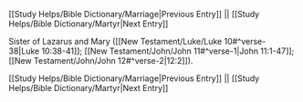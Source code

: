 [[Study Helps/Bible Dictionary/Marriage|Previous Entry]]  ||  [[Study Helps/Bible Dictionary/Martyr|Next Entry]]

 Sister of Lazarus and Mary ([[New Testament/Luke/Luke 10#^verse-38|Luke 10:38-41]]; [[New Testament/John/John 11#^verse-1|John 11:1-47]]; [[New Testament/John/John 12#^verse-2|12:2]]).

[[Study Helps/Bible Dictionary/Marriage|Previous Entry]]  ||  [[Study Helps/Bible Dictionary/Martyr|Next Entry]]